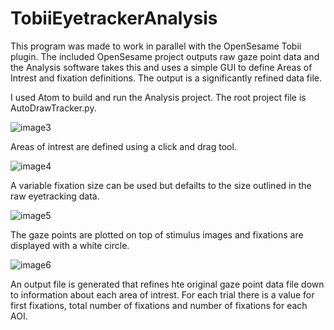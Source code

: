 # TobiiEyetrackerAnalysis
This program was made to work in parallel with the OpenSesame Tobii plugin.  The included OpenSesame project outputs raw gaze point data and the Analysis software takes this and uses a simple GUI to define Areas of Intrest and fixation definitions.  The output is a significantly refined data file.

I used Atom to build and run the Analysis project.  The root project file is AutoDrawTracker.py.

![image3](https://user-images.githubusercontent.com/7636403/147014640-b31ea7c9-bf38-43f6-b5ad-84d92b00a138.gif)

Areas of intrest are defined using a click and drag tool.

![image4](https://user-images.githubusercontent.com/7636403/147014703-214eb2a0-a979-47d7-ba52-9de6a99d2e32.gif)

A variable fixation size can be used but defailts to the size outlined in the raw eyetracking data.

![image5](https://user-images.githubusercontent.com/7636403/147014793-da1f15ca-b492-4612-8ebc-3a63e3fdb64f.gif)

The gaze points are plotted on top of stimulus images and fixations are displayed with a white circle.

![image6](https://user-images.githubusercontent.com/7636403/147014889-671b63cc-459f-4c12-bfda-82fb0a57f9a4.gif)

An output file is generated that refines hte original gaze point data file down to information about each area of intrest.  For each  trial there is a value for first fixations, total number of fixations and number of fixations for each AOI.
